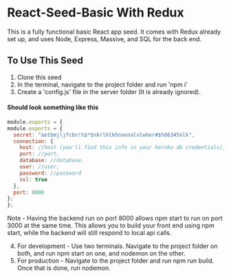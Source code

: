 # React-Seed-Basic With Redux

This is a fully functional basic React app seed. It comes with Redux already set up, and uses Node, Express, Massive, and SQL for the back end.

## To Use This Seed

1. Clone this seed
2. In the terminal, navigate to the project folder and run 'npm i'
3. Create a 'config.js' file in the server folder (It is already ignored).

#### Should look something like this
```javascript
module.exports = {
module.exports = {
  secret: "aetbmjljfcbn!%$*$nkrlhlkhnannalvlwher#$%66345nlk",
  connection: {
    host: //host (you'll find this info in your heroku db credentials),
    port: //port,
    database: //database,
    user: //user,
    password: //password
    ssl: true
  },
  port: 8000
};
};
```
Note - Having the backend run on port 8000 allows npm start to run on port 3000 at the same time. This allows you to build your front end using npm start, while the backend will still respond to local api calls.

4. For development - Use two terminals. Navigate to the project folder on both, and run npm start on one, and nodemon on the other.
5. For production - Navigate to the project folder and run npm run build. Once that is done, run nodemon.
